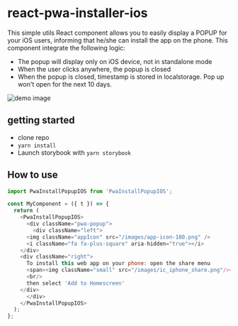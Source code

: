 # react-pwa-installer-ios

This simple utils React component allows you to easily display a POPUP for your iOS users, informing that he/she can install the app on the phone.
This component integrate the following logic:
- The popup will display only on iOS device, not in standalone mode
- When the user clicks anywhere, the popup is closed
- When the popup is closed, timestamp is stored in localstorage. Pop up won't open for the next 10 days.

![demo image](https://github.com/guillaumegustin/react-pwa-installer-ios/blob/master/screen_demo.png)

## getting started
- clone repo
- `yarn install`
- Launch storybook with `yarn storybook`

## How to use
```js
import PwaInstallPopupIOS from 'PwaInstallPopupIOS';

const MyComponent = ({ t }) => {
  return (
    <PwaInstallPopupIOS>
      <div className="pwa-popup">
        <div className="left">
	  <img className="appIcon" src="/images/app-icon-180.png" />
	  <i className="fa fa-plus-square" aria-hidden="true"></i>
	</div>
	<div className="right">
	  To install this web app on your phone: open the share menu
	  <span><img className="small" src="/images/ic_iphone_share.png"/></span>
	  <br/>
	  then select 'Add to Homescreen'
	</div>
      </div>
    </PwaInstallPopupIOS>
  );
};
```
